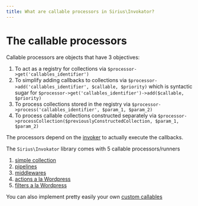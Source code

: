 ```yaml
---
title: What are callable processors in Sirius\Invokator?
---
```


# The callable processors

Callable processors are objects that have 3 objectives:
1. To act as a registry for collections via `$processor->get('callables_identifier')`
2. To simplify adding callbacks to collections via `$processor->add('callables_identifier', $callable, $priority)` which is syntactic sugar for `$processor->get('callables_identifier')->add($callable, $priority)`
3. To process collections stored in the registry via `$processor->process('callables_identifier', $param_1, $param_2)`
4. To process callable collections constructed separately via `$processor->processCollection($previouslyConstructedCollection, $param_1, $param_2)` 

The processors depend on the [invoker](3_the_invoker.md) to actually execute the callbacks.

The `Sirius\Invokator` library comes with 5 callable processors/runners
1. [simple collection](2_1_simple_collection.md)
2. [pipelines](2_2_pipelines.md)
3. [middlewares](2_3_middlewares.md)
4. [actions a la Wordpress](2_4_wordpress_actions.md)
5. [filters a la Wordpress](2_5_wordpress_filters.md)

You can also implement pretty easily your own [custom callables](2_6_custom_processors.md)

